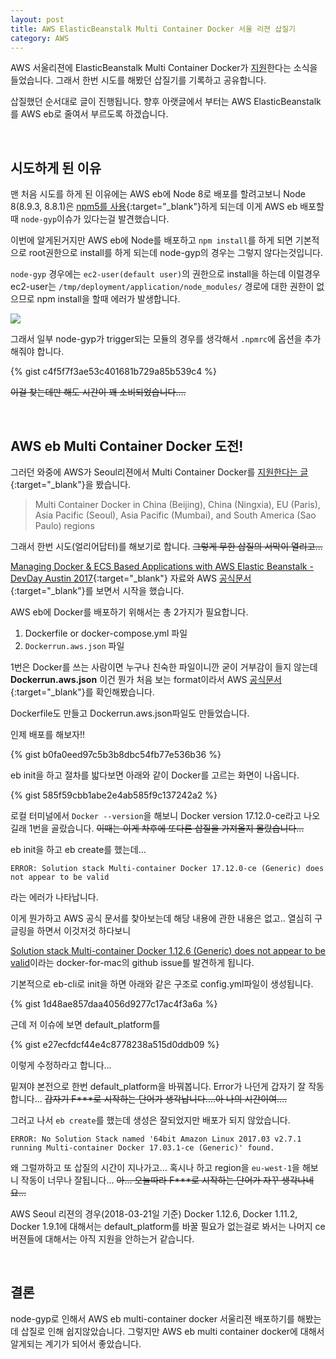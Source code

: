 ```yaml
---
layout: post
title: AWS ElasticBeanstalk Multi Container Docker 서울 리젼 삽질기
category: AWS
---
```


AWS 서울리젼에 ElasticBeanstalk Multi Container Docker가 [지원](https://aws.amazon.com/about-aws/whats-new/2018/03/aws-elastic-beanstalk-supports-docker-ruby-2_5-and-ec2-instance-types-in-additional-regions/?sc_channel=sm&sc_campaign=launch_&sc_publisher=FACEBOOK&sc_country=Global&sc_geo=GLOBAL&sc_outcome=awareness&trk=sm_Elastic_Beanstalk_d627fa4f_Support_for_Ruby_2_5_new_instance_types_and_Docker_platform_in_new_regions_FACEBOOK&sc_content=Elastic_Beanstalk_d627fa4f_Support_for_Ruby_2_5_new_instance_types_and_Docker_platform_in_new_regions&linkId=49494517)한다는 소식을 들었습니다.
그래서 한번 시도를 해봤던 삽질기를 기록하고 공유합니다.

삽질했던 순서대로 글이 진행됩니다.
향후 아랫글에서 부터는 AWS ElasticBeanstalk를 AWS eb로 줄여서 부르도록 하겠습니다.

<br />

## 시도하게 된 이유
맨 처음 시도를 하게 된 이유에는 AWS eb에 Node 8로 배포를 할려고보니
Node 8(8.9.3, 8.8.1)은 [npm5를 사용](https://docs.aws.amazon.com/elasticbeanstalk/latest/dg/concepts.platforms.html#concepts.platforms.nodejs){:target="_blank"}하게 되는데 이게 AWS eb 배포할때 `node-gyp`이슈가 있다는걸 발견했습니다.

이번에 알게된거지만 AWS eb에 Node를 배포하고 `npm install`를 하게 되면 기본적으로 root권한으로 install를 하게 되는데 node-gyp의 경우는 그렇지 않다는것입니다.

`node-gyp` 경우에는 `ec2-user(default user)`의 권한으로 install을 하는데 이럴경우 ec2-user는 `/tmp/deployment/application/node_modules/` 경로에 대한 권한이 없으므로 npm install을 할때 에러가 발생합니다.

![](http://gif-finder.com/wp-content/uploads/2016/05/Wee-Bey-Whoa-What.gif)

그래서 일부 node-gyp가 trigger되는 모듈의 경우를 생각해서 `.npmrc`에 옵션을 추가해줘야 합니다.

{% gist c4f5f7f3ae53c401681b729a85b539c4 %}

~~이걸 찾는데만 해도 시간이 꽤 소비되었습니다....~~

<br />

## AWS eb Multi Container Docker 도전!
그러던 와중에 AWS가 Seoul리젼에서 Multi Container Docker를 [지원한다는 글](https://aws.amazon.com/about-aws/whats-new/2018/03/aws-elastic-beanstalk-supports-docker-ruby-2_5-and-ec2-instance-types-in-additional-regions/?sc_channel=sm&sc_campaign=launch_&sc_publisher=FACEBOOK&sc_country=Global&sc_geo=GLOBAL&sc_outcome=awareness&trk=sm_Elastic_Beanstalk_d627fa4f_Support_for_Ruby_2_5_new_instance_types_and_Docker_platform_in_new_regions_FACEBOOK&sc_content=Elastic_Beanstalk_d627fa4f_Support_for_Ruby_2_5_new_instance_types_and_Docker_platform_in_new_regions&linkId=49494517){:target="_blank"}을 봤습니다.

> Multi Container Docker in China (Beijing), China (Ningxia), EU (Paris), Asia Pacific (Seoul), Asia Pacific (Mumbai), and South America (Sao Paulo) regions

그래서 한번 시도(얼리어답터)를 해보기로 합니다. ~~그렇게 무한 삽질의 서막이 열리고...~~

[Managing Docker & ECS Based Applications with AWS Elastic Beanstalk - DevDay Austin 2017](https://www.slideshare.net/AmazonWebServices/managing-docker-ecs-based-applications-with-aws-elastic-beanstalk-devday-austin-2017){:target="_blank"} 자료와 AWS [공식문서](https://docs.aws.amazon.com/elasticbeanstalk/latest/dg/create_deploy_docker_v2config.html){:target="_blank"}를 보면서 시작을 했습니다.

AWS eb에 Docker를 배포하기 위해서는 총 2가지가 필요합니다.

1. Dockerfile or docker-compose.yml 파일
2. `Dockerrun.aws.json` 파일

1번은 Docker를 쓰는 사람이면 누구나 친숙한 파일이니깐 굳이 거부감이 들지 않는데
**Dockerrun.aws.json** 이건 뭔가 처음 보는 format이라서 AWS [공식문서](https://docs.aws.amazon.com/elasticbeanstalk/latest/dg/create_deploy_docker_v2config.html){:target="_blank"}를 확인해봤습니다.

Dockerfile도 만들고 Dockerrun.aws.json파일도 만들었습니다.

인제 배포를 해보자!!

{% gist b0fa0eed97c5b3b8dbc54fb77e536b36 %}

eb init을 하고 절차를 밟다보면 아래와 같이 Docker를 고르는 화면이 나옵니다.

{% gist 585f59cbb1abe2e4ab585f9c137242a2 %}

로컬 터미널에서 `Docker --version`을 해보니 Docker version 17.12.0-ce라고 나오길래 1번을 골랐습니다.
~~이때는 이게 차후에 또다른 삽질을 가져올지 몰랐습니다...~~

eb init을 하고 eb create를 했는데...

```
ERROR: Solution stack Multi-container Docker 17.12.0-ce (Generic) does not appear to be valid
```

라는 에러가 나타납니다.

이게 뭔가하고 AWS 공식 문서를 찾아보는데 해당 내용에 관한 내용은 없고..
열심히 구글링을 하면서 이것저것 하다보니

[Solution stack Multi-container Docker 1.12.6 (Generic) does not appear to be valid](https://github.com/docker/for-mac/issues/1768)이라는 docker-for-mac의 github issue를 발견하게 됩니다.

기본적으로 eb-cli로 init을 하면 아래와 같은 구조로 config.yml파일이 생성됩니다.

{% gist 1d48ae857daa4056d9277c17ac4f3a6a %}

근데 저 이슈에 보면 default_platform를

{% gist e27ecfdcf44e4c8778238a515d0ddb09 %}

이렇게 수정하라고 합니다...

밑져야 본전으로 한번 default_platform을 바꿔봅니다.
Error가 나던게 갑자기 잘 작동합니다...
~~갑자기 F***로 시작하는 단어가 생각납니다....아 나의 시간이여....~~

그러고 나서 `eb create`를 했는데 생성은 잘되었지만 배포가 되지 않았습니다.

```
ERROR: No Solution Stack named '64bit Amazon Linux 2017.03 v2.7.1 running Multi-container Docker 17.03.1-ce (Generic)' found.
```

 왜 그럴까하고 또 삽질의 시간이 지나가고...
 혹시나 하고 region을 `eu-west-1`을 해보니 작동이 너무나 잘됩니다...
 ~~아... 오늘따라 F***로 시작하는 단어가 자꾸 생각나네요...~~

AWS Seoul 리젼의 경우(2018-03-21일 기준) Docker 1.12.6, Docker 1.11.2, Docker 1.9.1에 대해서는 default_platform를 바꿀 필요가 없는걸로 봐서는 나머지 ce 버젼들에 대해서는 아직 지원을 안하는거 같습니다.

<br />

## 결론

node-gyp로 인해서 AWS eb multi-container docker 서울리젼 배포하기를 해봤는데 삽질로 인해 쉽지않았습니다.
그렇지만 AWS eb multi container docker에 대해서 알게되는 계기가 되어서 좋았습니다.

